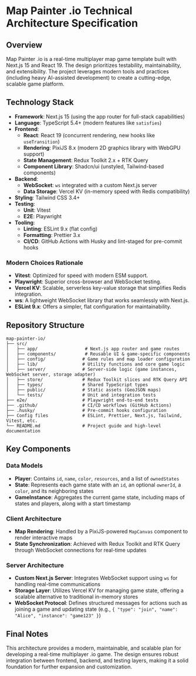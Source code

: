 # Map Painter .io Technical Architecture Specification

## Overview

Map Painter .io is a real-time multiplayer map game template built with Next.js 15 and React 19. The design prioritizes testability, maintainability, and extensibility. The project leverages modern tools and practices (including heavy AI-assisted development) to create a cutting-edge, scalable game platform.

## Technology Stack

- **Framework**: Next.js 15 (using the app router for full-stack capabilities)
- **Language**: TypeScript 5.4+ (modern features like `satisfies`)
- **Frontend**:
  - **React**: React 19 (concurrent rendering, new hooks like `useTransition`)
  - **Rendering**: PixiJS 8.x (modern 2D graphics library with WebGPU support)
  - **State Management**: Redux Toolkit 2.x + RTK Query
  - **Component Library**: Shadcn/ui (unstyled, Tailwind-based components)
- **Backend**:
  - **WebSocket**: `ws` integrated with a custom Next.js server
  - **Data Storage**: Vercel KV (in-memory speed with Redis compatibility)
- **Styling**: Tailwind CSS 3.4+
- **Testing**:
  - **Unit**: Vitest
  - **E2E**: Playwright
- **Tooling**:
  - **Linting**: ESLint 9.x (flat config)
  - **Formatting**: Prettier 3.x
  - **CI/CD**: GitHub Actions with Husky and lint-staged for pre-commit hooks

### Modern Choices Rationale

- **Vitest**: Optimized for speed with modern ESM support.
- **Playwright**: Superior cross-browser and WebSocket testing.
- **Vercel KV**: Scalable, serverless key-value storage that simplifies Redis integration.
- **ws**: A lightweight WebSocket library that works seamlessly with Next.js.
- **ESLint 9.x**: Offers a simpler, flat configuration for maintainability.

## Repository Structure

```
map-painter-io/
├── src/
│   ├── app/                  # Next.js app router and game routes
│   ├── components/           # Reusable UI & game-specific components
│   ├── config/              # Game rules and map loader configuration
│   ├── lib/                 # Utility functions and core game logic
│   ├── server/              # Server-side logic (game instances, WebSocket server, storage adapter)
│   ├── store/               # Redux Toolkit slices and RTK Query API
│   ├── types/               # Shared TypeScript types
│   ├── public/              # Static assets (GeoJSON maps)
│   └── tests/               # Unit and integration tests
├── e2e/                     # Playwright end-to-end tests
├── .github/                 # CI/CD workflows (GitHub Actions)
├── .husky/                  # Pre-commit hooks configuration
├── Config files             # ESLint, Prettier, Next.js, Tailwind, Vitest, etc.
└── README.md                # Project guide and high-level documentation
```

## Key Components

### Data Models

- **Player**: Contains `id`, `name`, `color`, `resources`, and a list of `ownedStates`
- **State**: Represents each game state with an `id`, an optional `ownerId`, a `color`, and its neighboring states
- **GameInstance**: Aggregates the current game state, including maps of states and players, along with a start timestamp

### Client Architecture

- **Map Rendering**: Handled by a PixiJS-powered `MapCanvas` component to render interactive maps
- **State Synchronization**: Achieved with Redux Toolkit and RTK Query through WebSocket connections for real-time updates

### Server Architecture

- **Custom Next.js Server**: Integrates WebSocket support using `ws` for handling real-time communications
- **Storage Layer**: Utilizes Vercel KV for managing game state, offering a scalable alternative to traditional in-memory stores
- **WebSocket Protocol**: Defines structured messages for actions such as joining a game and updating state (e.g., `{ "type": "join", "name": "Alice", "instance": "game123" }`)

## Final Notes

This architecture provides a modern, maintainable, and scalable plan for developing a real-time multiplayer .io game. The design ensures robust integration between frontend, backend, and testing layers, making it a solid foundation for further expansion and customization.
